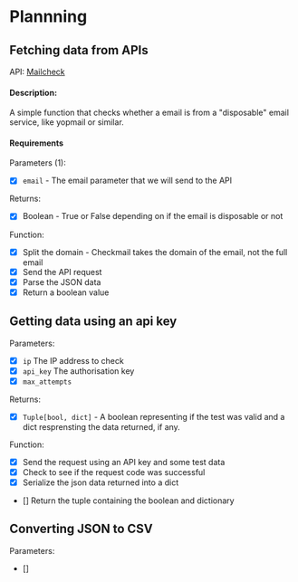 # Plannning

## Fetching data from APIs

API: [Mailcheck](https://mailcheck.ai)

#### Description:

A simple function that checks whether a email is from a "disposable" email service, like yopmail or similar.

#### Requirements

Parameters (1):
- [x] `email` - The email parameter that we will send to the API

Returns:
- [x] Boolean - True or False depending on if the email is disposable or not

Function:
- [x] Split the domain - Checkmail takes the domain of the email, not the full email
- [x] Send the API request
- [x] Parse the JSON data
- [x] Return a boolean value

## Getting data using an api key

Parameters: 
- [x] `ip` The IP address to check
- [x] `api_key` The authorisation key
- [x] `max_attempts` 

Returns:
- [x] `Tuple[bool, dict]` - A boolean representing if the test was valid and a dict resprensting the data returned, if any.

Function:
- [x] Send the request using an API key and some test data
- [x] Check to see if the request code was successful
- [x] Serialize the json data returned into a dict
- [] Return the tuple containing the boolean and dictionary

## Converting JSON to CSV
Parameters:
- []

